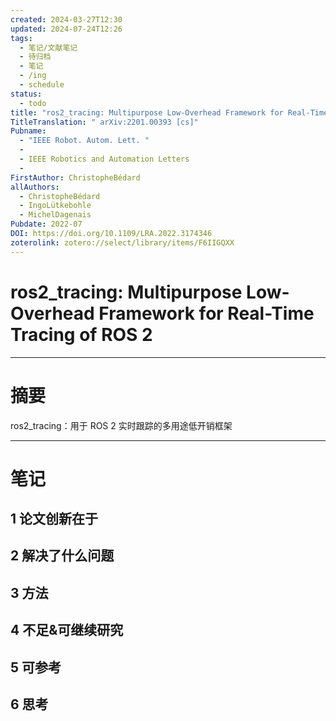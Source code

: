 ```yaml
---
created: 2024-03-27T12:30
updated: 2024-07-24T12:26
tags:
  - 笔记/文献笔记
  - 待归档
  - 笔记
  - /ing
  - schedule
status:
  - todo
title: "ros2_tracing: Multipurpose Low-Overhead Framework for Real-Time Tracing of ROS 2"
TitleTranslation: " arXiv:2201.00393 [cs]"
Pubname:
  - "IEEE Robot. Autom. Lett. "
  - 
  - IEEE Robotics and Automation Letters
  - 
FirstAuthor: ChristopheBédard
allAuthors:
  - ChristopheBédard
  - IngoLütkebohle
  - MichelDagenais
Pubdate: 2022-07
DOI: https://doi.org/10.1109/LRA.2022.3174346
zoterolink: zotero://select/library/items/F6IIGQXX
---
```



# ros2_tracing: Multipurpose Low-Overhead Framework for Real-Time Tracing of ROS 2
---

# 摘要

ros2_tracing：用于 ROS 2 实时跟踪的多用途低开销框架







***

# 笔记

## 1 论文创新在于

## 2 解决了什么问题

## 3 方法

## 4 不足&可继续研究

## 5 可参考

## 6 思考
